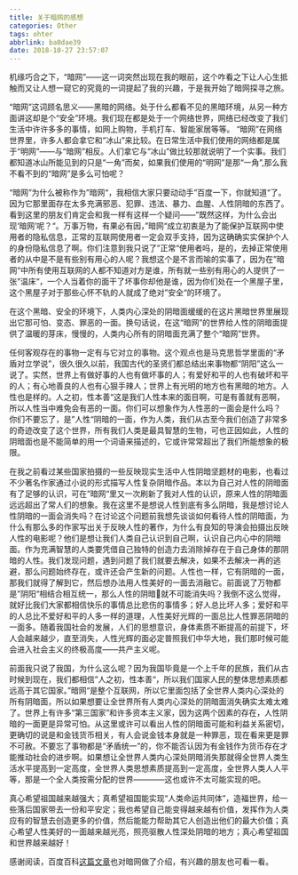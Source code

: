 ```yaml
---
title: 关于暗网的感想
categories: Other
tags: ohter
abbrlink: ba0dae39
date: 2018-10-27 23:57:07
---
```

机缘巧合之下，“暗网”——这一词突然出现在我的眼前，这个咋看之下让人心生抵触而又让人想一窥它的究竟的一词提起了我的兴趣，于是我开始了暗网探寻之旅。
<!-- more  -->

“暗网”这词顾名思义——黑暗的网络。处于什么都看不见的黑暗环境，从另一种方面讲这却是个“安全”环境。我们现在都是处于一个网络世界，网络已经改变了我们生活中许许多多的事情，如网上购物，手机打车、智能家居等等。 “暗网”在网络世界里，许多人都会拿它和“冰山”来比较。在日常生活中我们使用的网络都是属于“明网”——与“暗网”相反。人们拿它与“冰山”做比较那就说明了一个实事。我们都知道冰山所能见到的只是“一角”而矣，如果我们使用的“明网”是那“一角”,那么我不看不到的“暗网”是多么可怕呢？

“暗网”为什么被称作为”暗网“，我相信大家只要动动手”百度一下，你就知道“了。因为它那里面存在太多充满邪恶、犯罪、违法、暴力、血腥、人性阴暗的东西了。看到这里的朋友们肯定会和我一样有这样一个疑问——”既然这样，为什么会出现‘暗网’呢？“。万事万物，有果必有因，”暗网“成立初衷是为了能保护互联网中使用者的隐私信息，正常的互联网使用者一定会双手支持，因为这确确实实保护个人的身份隐私信息了啊。你们注意到我只说了”正常“使用者吗，是的，去掉正常使用者的从中是不是有些别有用心的人呢？我想这个是不言而喻的实事了，因为在”暗网“中所有使用互联网的人都不知道对方是谁，所有就一些别有用心的人提供了一张”温床“，一个人当着你的面干了坏事你却他是谁，因为你们处在一个黑屋子里，这个黑屋子对于那些心怀不轨的人就成了绝对”安全“的环境了。

在这个黑暗、安全的环境下，人类内心深处的阴暗面缓缓的在这片黑暗世界里展现出它那可怕、变态、罪恶的一面。换句话说，在这“暗网”的世界给人性的阴暗面提供了温暖的芽床，慢慢的，人类内心所有的阴暗面充满了整个“暗网”世界。

任何客观存在的事物一定有与它对立的事物。这个观点也是马克思哲学里面的“矛盾对立学说”，很久很久以前，我国古代的圣贤们都总结出来事物都“阴阳”这么一说了。实然，世界上有做好事的人也有做坏事的人；有爱好和平的人也有破坏和平的人；有心地善良的人也有心狠手辣人；世界上有光明的地方也有黑暗的地方。人性也是样的。人之初，性本善“这是我们人性本来的面目啊，可是有善就有恶啊，所以人性当中难免会有恶的一面。你们可以想象作为人性恶的一面会是什么吗？
你们不要忘了，是”人性“阴暗的一面，作为人类，我们从古至今我们创造了非常多的奇迹改变了这个世界，所有我们人类是最具智慧的生物，可也正因如此，人性的阴暗面也是不能简单的用一个词语来描述的，它或许常常超出了我们所能想象的极限。

在我之前看过某些国家拍摄的一些反映现实生活中人性阴暗坚题材的电影，也看过不少著名作家通过小说的形式描写人性复杂阴暗作品。本以为自己对人性的阴暗面有了足够的认识，可在”暗网“里又一次刷新了我对人性的认识，原来人性的阴暗面远远超出了常人们的想象。我在这里不是想说人性到底有多么阴暗，我是想讨论人性阴暗的一面会消失吗？在讨论这个问题前我想先谈谈如何看待人性的阴暗面，为什么有那么多的作家写出关于反映人性的著作，为什么有良知的导演会拍摄出反映人性的电影呢？他们是想让我们人类自己认识到自己啊，认识自己内心中的阴暗面。作为充满智慧的人类要凭借自己独特的创造力去消除掉存在于自己身体的那阴暗的人性。我们发现问题，遇到问题了我们就要去解决，如果不去解决一再的逃避，那么问题始终存在，或许还会产生新的问题。人性也一样，它有阴暗的一面，那我们就得了解到它，然后想办法用人性美好的一面去消融它。前面说了万物都是”阴阳“相结合相互统一，那么人性的阴暗就不可能消失吗？我倒不这么觉得，就好比我们大家都相信快乐的事情总比悲伤的事情多；好人总比坏人多；爱好和平的人总比不爱好和平的人多一样的道理，人性美好光辉的一面总比人性罪恶阴暗的一面多。随着我国社会的发展，人们的思想意识，身体素质不断提高的前提下，坏人会越来越少，直至消失，人性光辉的面必定普照我们中华大地，我们那时候可能会进入社会主义的终极高度——共产主义呢。

前面我只说了我国，为什么这么呢？因为我国毕竟是一个上千年的民族，我们从古时候到现在，我们都相信”人之初，性本善“，所以我们国家人民的整体思想素质都远高于其它国家。”暗网“是整个互联网，所以它里面包括了全世界人类内心深处的所有阴暗面，所以如果想要让全世界所有人类内心深处的阴暗面消失确实太难太难了。世界上有许多“第三国家”和许多资本主义家，因为这两个因素的存在，人性阴暗的一面更是异常可怕。从这里或许可以看出人性的阴暗面可能和利益关系密切，更确切的说是和金钱货币相关，有人会说金钱本身就是一种罪恶，现在看来更是罪不可赦。不要忘了事物都是“矛盾统一”的，你不能否认因为有金钱作为货币存在才能推动社会的进步啊。如果想让全世界人类内心深处阴暗消失那就得全世界人类生活水平提高到一定高度，全世界人类思想素质提高到一定高度，全世界人类人人平等，那是一个全人类按需分配的世界————这也或许不太可能实现的吧。

真心希望祖国越来越强大；真希望祖国能实现“人类命运共同体”，造福世界，给一些落后国家带去一份和平安定；我也希望自己能变得越来越有价值，发挥作为人类应有的智慧去创造更多的价值，然后能能力帮助其它人创造出他们的最大价值；真心希望人性美好的一面越来越光亮，照亮驱散人性深处阴暗的地方；真心希望祖国和世界越来越好！


感谢阅读，百度百科[这篇文章](https://baike.baidu.com/tashuo/browse/content?id=ca3021126bc961414446293e&lemmaId=8694490&fromLemmaModule=pcRight)也对暗网做了介绍，有兴趣的朋友也可看一看。

